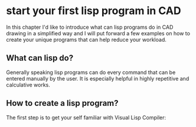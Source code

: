 
# start your first lisp program in CAD
In this chapter I'd like to introduce what can lisp programs do in CAD drawing in a simplified way and I will put forward a few examples on how to create your unique programs that can help reduce your workload.
## What can lisp do?
Generally speaking lisp programs can do every command that can be entered manually by the user. It is especially helpful in highly repetitive and calculative works.
## How to create a lisp program?
The first step is to get your self familiar with Visual Lisp Compiler: 

